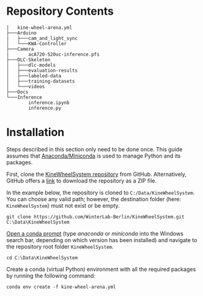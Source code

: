 # Repository Contents

```
|   kine-wheel-arena.yml
├───Arduino
|   ├───cam_and_light_sync
│   └───KWA-Controller
├───Camera
|       acA720-520uc-inference.pfs
├───DLC-Skeleton
│   ├───dlc-models
│   ├───evaluation-results
│   ├───labeled-data
│   ├───training-datasets
│   └───videos
├───Docs
└───Inference
        inference.ipynb
        inference.py
```

# Installation

Steps described in this section only need to be done once.
This guide assumes that [Anaconda/Miniconda](Requirements.md#anacondaminiconda) is used to manage Python and its packages.

First, clone the [KineWheelSystem repository](https://github.com/WinterLab-Berlin/KineWheelSystem) from GitHub.
Alternatively, GitHub offers a [link](https://github.com/WinterLab-Berlin/KineWheelSystem/archive/refs/heads/main.zip) to download the repository as a ZIP file.

In the example below, the repository is cloned to `C:/Data/KineWheelSystem`.
You can choose any valid path; however, the destination folder (here: `KineWheelSystem`) must not exist or be empty.

```console
git clone https://github.com/WinterLab-Berlin/KineWheelSystem.git C:\Data\KineWheelSystem
```

[Open a conda prompt](https://docs.conda.io/projects/conda/en/latest/user-guide/getting-started.html#starting-conda) (type *anaconda* or *miniconda* into the Windows search bar, depending on which version has been installed) and navigate to the repository root folder `KineWheelSystem`.

```console
cd C:\Data\KineWheelSystem
```

Create a conda (virtual Python) environment with all the required packages by running the following command:

```console
conda env create -f kine-wheel-arena.yml
```
